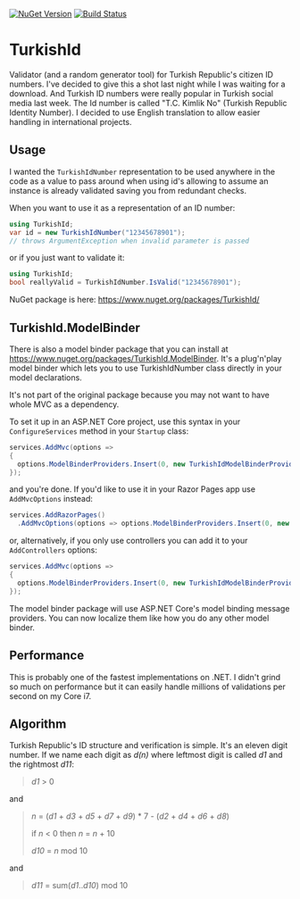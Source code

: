 [![NuGet Version](https://img.shields.io/nuget/v/TurkishId.svg)](https://www.nuget.org/packages/TurkishId/)
[![Build Status](https://travis-ci.org/ssg/TurkishId.svg?branch=master)](https://travis-ci.org/ssg/TurkishId)

TurkishId
=========
Validator (and a random generator tool) for Turkish Republic's citizen ID numbers. I've decided to give this a shot last 
night while I was waiting for a download. And Turkish ID numbers were really popular in Turkish social
media last week. The Id number is called "T.C. Kimlik No" (Turkish Republic Identity Number). I decided to 
use English translation to allow easier handling in international projects.

Usage
-----
I wanted the `TurkishIdNumber` representation to be used anywhere in the code as a value to pass around when 
using id's allowing to assume an instance is already validated saving you from redundant checks.

When you want to use it as a representation of an ID number:

```csharp
using TurkishId;
var id = new TurkishIdNumber("12345678901");
// throws ArgumentException when invalid parameter is passed
```

or if you just want to validate it:

```csharp
using TurkishId;
bool reallyValid = TurkishIdNumber.IsValid("12345678901");
```

NuGet package is here: <https://www.nuget.org/packages/TurkishId/>

TurkishId.ModelBinder
---------------------
There is also a model binder package that you can install at <https://www.nuget.org/packages/TurkishId.ModelBinder>.
It's a plug'n'play model binder which lets you to use TurkishIdNumber class directly in your model declarations.

It's not part of the original package because you may not want to have whole MVC as a dependency.

To set it up in an ASP.NET Core project, use this syntax in your `ConfigureServices` method in your
`Startup` class:

```csharp
services.AddMvc(options =>
{
  options.ModelBinderProviders.Insert(0, new TurkishIdModelBinderProvider());
});
```

and you're done. If you'd like to use it in your Razor Pages app use `AddMvcOptions` instead:

```csharp
services.AddRazorPages()
  .AddMvcOptions(options => options.ModelBinderProviders.Insert(0, new TurkishIdModelBinderProvider()));
```

or, alternatively, if you only use controllers you can add it to your `AddControllers` options:

```csharp
services.AddMvc(options =>
{
  options.ModelBinderProviders.Insert(0, new TurkishIdModelBinderProvider());
});
```

The model binder package will use ASP.NET Core's model binding message providers. You can now localize them
like how you do any other model binder.

Performance
------------
This is probably one of the fastest implementations on .NET. I didn't grind so much on performance but
it can easily handle millions of validations per second on my Core i7. 

Algorithm
----------
Turkish Republic's ID structure and verification is simple. It's an eleven digit number. 
If we name each digit as _d(n)_ where leftmost digit is called _d1_ and the rightmost _d11_:

> _d1_ > 0

and

> _n_ = (_d1_ + _d3_ + _d5_ + _d7_ + _d9_) * 7 - (_d2_ + _d4_ + _d6_ + _d8_)
>
> if _n_ < 0 then _n_ = _n_ + 10
>
> _d10_ = _n_ mod 10

and

> _d11_ = sum(_d1_.._d10_) mod 10 
